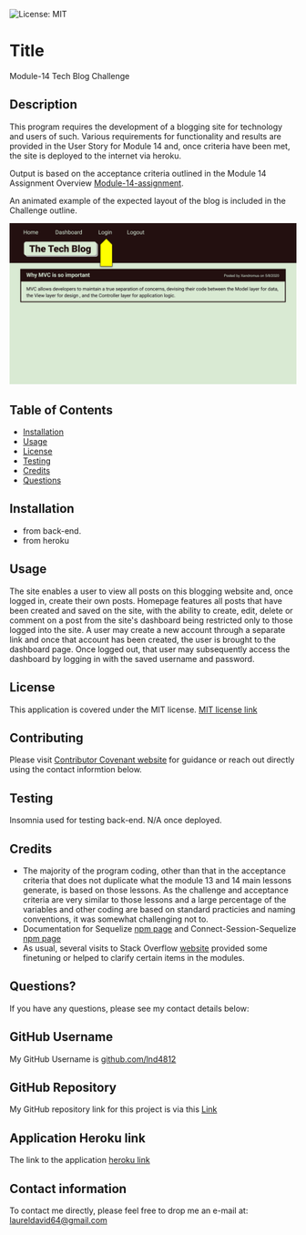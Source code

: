 

![License: MIT](https://img.shields.io/badge/License-MIT-yellow.svg)

# Title

Module-14 Tech Blog Challenge

## Description

This program requires the development of a blogging site for technology and users of such. Various requirements for functionality and results are provided in the User Story for Module 14 and, once criteria have been met, the site is deployed to the internet via heroku.  

Output is based on the acceptance criteria outlined in the Module 14 Assignment Overview [Module-14-assignment](https://courses.bootcampspot.com/courses/1181/assignments/23366?module_item_id=465235).

An animated example of the expected layout of the blog is included in the Challenge outline.

![example](/public/images/14-mvc-homework-demo-01.gif)

## Table of Contents

* [Installation](#installation)
* [Usage](#usage)
* [License](#license)
* [Testing](#testing)
* [Credits](#credits)
* [Questions](#questions)

## Installation

* from back-end.
* from heroku

## Usage

The site enables a user to view all posts on this blogging website and, once logged in, create their own posts. Homepage features all posts that have been created and saved on the site, with the ability to create, edit, delete or comment on a post from the site's dashboard being restricted only to those logged into the site.  A user may create a new account through a separate link and once that account has been created, the user is brought to the dashboard page.  Once logged out, that user may subsequently access the dashboard by logging in with the saved username and password.

## License

This application is covered under the MIT license.  [MIT license link](https://choosealicense.com/licenses/mit/)

## Contributing

Please visit [Contributor Covenant website](https://contributor-covenant.org) for guidance or reach out directly using the contact informtion below.

## Testing

Insomnia used for testing back-end. N/A once deployed.

## Credits

* The majority of the program coding, other than that in the acceptance criteria that does not duplicate what the module 13 and 14 main lessons generate, is based on those lessons.  As the challenge and acceptance criteria are very similar to those lessons and a large percentage of the variables and other coding are based on standard practicies and naming conventions, it was somewhat challenging not to.  
* Documentation for Sequelize [npm page](https://www.npmjs.com/package/sequelize) and Connect-Session-Sequelize [npm page](https://www.npmjs.com/package/connect-session-sequelize)
* As usual, several visits to Stack Overflow [website](https://stackoverflow.com) provided some finetuning or helped to clarify certain items in the modules.

## Questions?

If you have any questions, please see my contact details below:

## GitHub Username

My GitHub Username is [github.com/lnd4812](github.com/lnd4812)

## GitHub Repository

My GitHub repository link for this project is via this [Link](https://github.com/lnd4812/mod-14-tech-blog-challenge)

## Application Heroku link

The link to the application [heroku link](https://mod-14-tech-blog-challenge.herokuapp.com/)

## Contact information

To contact me directly, please feel free to drop me an e-mail at: <a hef="mailto:laureldavid64@gmail.com">laureldavid64@gmail.com</a>
